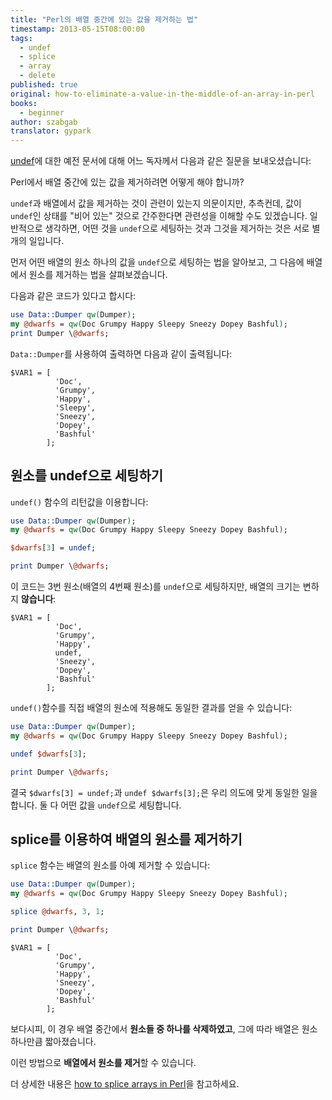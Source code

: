 ```yaml
---
title: "Perl의 배열 중간에 있는 값을 제거하는 법"
timestamp: 2013-05-15T08:00:00
tags:
  - undef
  - splice
  - array
  - delete
published: true
original: how-to-eliminate-a-value-in-the-middle-of-an-array-in-perl
books:
  - beginner
author: szabgab
translator: gypark
---
```



[undef](https://perlmaven.com/undef-and-defined-in-perl)에 대한 예전 문서에 대해 어느 독자께서 다음과 같은 질문을 보내오셨습니다:

Perl에서 배열 중간에 있는 값을 제거하려면 어떻게 해야 합니까?

`undef`과 배열에서 값을 제거하는 것이 관련이 있는지 의문이지만, 추측컨데, 값이 `undef`인 상태를 "비어 있는" 것으로 간주한다면 관련성을 이해할 수도 있겠습니다. 일반적으로 생각하면, 어떤 것을 `undef`으로 세팅하는 것과 그것을 제거하는 것은 서로 별개의 일입니다.


먼저 어떤 배열의 원소 하나의 값을 `undef`으로 세팅하는 법을 알아보고, 그 다음에 배열에서 원소를 제거하는 법을 살펴보겠습니다.

다음과 같은 코드가 있다고 합시다:

```perl
use Data::Dumper qw(Dumper);
my @dwarfs = qw(Doc Grumpy Happy Sleepy Sneezy Dopey Bashful);
print Dumper \@dwarfs;
```

`Data::Dumper`를 사용하여 출력하면 다음과 같이 출력됩니다:

```
$VAR1 = [
          'Doc',
          'Grumpy',
          'Happy',
          'Sleepy',
          'Sneezy',
          'Dopey',
          'Bashful'
        ];
```

## 원소를 undef으로 세팅하기

`undef()` 함수의 리턴값을 이용합니다:

```perl
use Data::Dumper qw(Dumper);
my @dwarfs = qw(Doc Grumpy Happy Sleepy Sneezy Dopey Bashful);

$dwarfs[3] = undef;

print Dumper \@dwarfs;
```

이 코드는 3번 원소(배열의 4번째 원소)를 `undef`으로 세팅하지만, 배열의 크기는 변하지 <b>않습니다</b>:

```
$VAR1 = [
          'Doc',
          'Grumpy',
          'Happy',
          undef,
          'Sneezy',
          'Dopey',
          'Bashful'
        ];
```

`undef()`함수를 직접 배열의 원소에 적용해도 동일한 결과를 얻을 수 있습니다:

```perl
use Data::Dumper qw(Dumper);
my @dwarfs = qw(Doc Grumpy Happy Sleepy Sneezy Dopey Bashful);

undef $dwarfs[3];

print Dumper \@dwarfs;
```

결국 `$dwarfs[3] = undef;`과 `undef $dwarfs[3];`은 우리 의도에 맞게 동일한 일을 합니다.
둘 다 어떤 값을 `undef`으로 세팅합니다.

## splice를 이용하여 배열의 원소를 제거하기

`splice` 함수는 배열의 원소를 아예 제거할 수 있습니다:

```perl
use Data::Dumper qw(Dumper);
my @dwarfs = qw(Doc Grumpy Happy Sleepy Sneezy Dopey Bashful);

splice @dwarfs, 3, 1;

print Dumper \@dwarfs;
```

```
$VAR1 = [
          'Doc',
          'Grumpy',
          'Happy',
          'Sneezy',
          'Dopey',
          'Bashful'
        ];
```

보다시피, 이 경우 배열 중간에서 <b>원소들 중 하나를 삭제하였고</b>, 그에 따라 배열은 원소 하나만큼 짧아졌습니다.

이런 방법으로 <b>배열에서 원소를 제거</b>할 수 있습니다.

더 상세한 내용은 [how to splice arrays in Perl](https://perlmaven.com/splice-to-slice-and-dice-arrays-in-perl)을 참고하세요.


